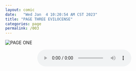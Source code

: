 ```yaml
---
layout: comic
date:   "Wed Jan  4 10:20:54 AM CST 2023"
title: "PAGE THREE EVILOCENSE"
categories: page
permalink: /003
---
```

![PAGE ONE](https://lwflouisa.github.io/MyDiscography/musiccovers/eviisonita.png)

<center><audio controls>
  <source src="https://lwflouisa.github.io/MyDiscography/audio/true_boss.mp3" type="audio/ogg">
Your browser does not support the audio element.
</audio></center>

